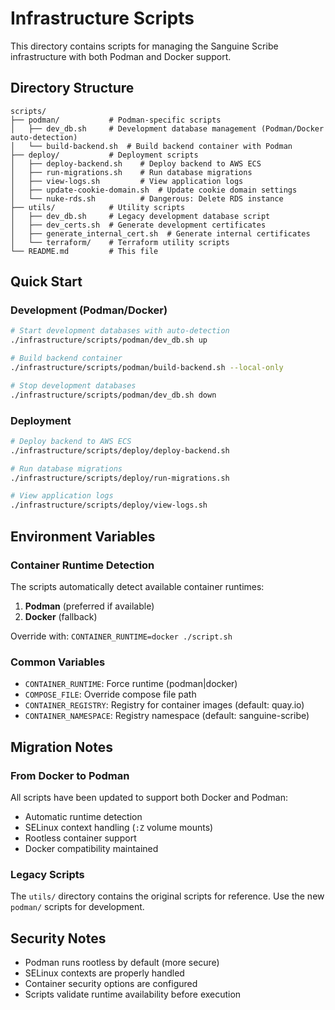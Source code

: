 # Infrastructure Scripts

This directory contains scripts for managing the Sanguine Scribe infrastructure with both Podman and Docker support.

## Directory Structure

```
scripts/
├── podman/           # Podman-specific scripts
│   ├── dev_db.sh     # Development database management (Podman/Docker auto-detection)
│   └── build-backend.sh  # Build backend container with Podman
├── deploy/           # Deployment scripts
│   ├── deploy-backend.sh    # Deploy backend to AWS ECS
│   ├── run-migrations.sh    # Run database migrations
│   ├── view-logs.sh         # View application logs
│   ├── update-cookie-domain.sh  # Update cookie domain settings
│   └── nuke-rds.sh          # Dangerous: Delete RDS instance
├── utils/            # Utility scripts
│   ├── dev_db.sh     # Legacy development database script
│   ├── dev_certs.sh  # Generate development certificates
│   ├── generate_internal_cert.sh  # Generate internal certificates
│   └── terraform/    # Terraform utility scripts
└── README.md         # This file
```

## Quick Start

### Development (Podman/Docker)

```bash
# Start development databases with auto-detection
./infrastructure/scripts/podman/dev_db.sh up

# Build backend container
./infrastructure/scripts/podman/build-backend.sh --local-only

# Stop development databases
./infrastructure/scripts/podman/dev_db.sh down
```

### Deployment

```bash
# Deploy backend to AWS ECS
./infrastructure/scripts/deploy/deploy-backend.sh

# Run database migrations
./infrastructure/scripts/deploy/run-migrations.sh

# View application logs
./infrastructure/scripts/deploy/view-logs.sh
```

## Environment Variables

### Container Runtime Detection

The scripts automatically detect available container runtimes:

1. **Podman** (preferred if available)
2. **Docker** (fallback)

Override with: `CONTAINER_RUNTIME=docker ./script.sh`

### Common Variables

- `CONTAINER_RUNTIME`: Force runtime (podman|docker)
- `COMPOSE_FILE`: Override compose file path
- `CONTAINER_REGISTRY`: Registry for container images (default: quay.io)
- `CONTAINER_NAMESPACE`: Registry namespace (default: sanguine-scribe)

## Migration Notes

### From Docker to Podman

All scripts have been updated to support both Docker and Podman:

- Automatic runtime detection
- SELinux context handling (`:Z` volume mounts)
- Rootless container support
- Docker compatibility maintained

### Legacy Scripts

The `utils/` directory contains the original scripts for reference. Use the new `podman/` scripts for development.

## Security Notes

- Podman runs rootless by default (more secure)
- SELinux contexts are properly handled
- Container security options are configured
- Scripts validate runtime availability before execution